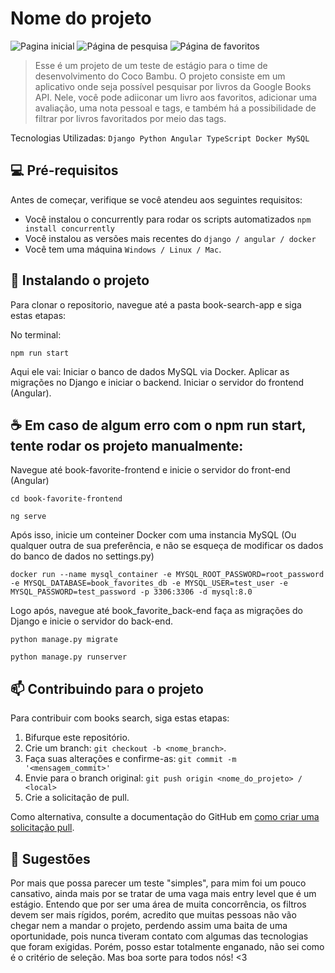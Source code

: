 # Nome do projeto

<img src="imagem.png" alt="Pagina inicial">
<img src="imagem.png" alt="Página de pesquisa">
<img src="imagem.png" alt="Página de favoritos">

> Esse é um projeto de um teste de estágio para o time de desenvolvimento do Coco Bambu. O projeto consiste em um aplicativo onde seja possível pesquisar por livros da Google Books API.
> Nele, você pode adiiconar um livro aos favoritos, adicionar uma avaliação, uma nota pessoal e tags, e também há a possibilidade de filtrar por livros favoritados por meio das tags.

Tecnologias Utilizadas:
`Django
Python
Angular
TypeScript
Docker
MySQL`

## 💻 Pré-requisitos

Antes de começar, verifique se você atendeu aos seguintes requisitos:

- Você instalou o concurrently para rodar os scripts automatizados `npm install concurrently`
- Você instalou as versões mais recentes do `django / angular / docker`
- Você tem uma máquina `Windows / Linux / Mac`.

## 🚀 Instalando o projeto

Para clonar o repositorio, navegue até a pasta book-search-app e siga estas etapas:

No terminal:

```
npm run start 
```
Aqui ele vai:
Iniciar o banco de dados MySQL via Docker.
Aplicar as migrações no Django e iniciar o backend.
Iniciar o servidor do frontend (Angular).


## ☕ Em caso de algum erro com o npm run start, tente rodar os projeto manualmente:

Navegue até book-favorite-frontend e inicie o servidor do front-end (Angular)

```
cd book-favorite-frontend
```
```
ng serve
```
Após isso, inicie um conteiner Docker com uma instancia MySQL (Ou qualquer outra de sua preferência, e não se esqueça de 
modificar os dados do banco de dados no settings.py)

```
docker run --name mysql_container -e MYSQL_ROOT_PASSWORD=root_password -e MYSQL_DATABASE=book_favorites_db -e MYSQL_USER=test_user -e MYSQL_PASSWORD=test_password -p 3306:3306 -d mysql:8.0
```

Logo após, navegue até book_favorite_back-end faça as migrações do Django e inicie o servidor do back-end.

```
python manage.py migrate
```
```
python manage.py runserver
```


## 📫 Contribuindo para o projeto

Para contribuir com books search, siga estas etapas:

1. Bifurque este repositório.
2. Crie um branch: `git checkout -b <nome_branch>`.
3. Faça suas alterações e confirme-as: `git commit -m '<mensagem_commit>'`
4. Envie para o branch original: `git push origin <nome_do_projeto> / <local>`
5. Crie a solicitação de pull.

Como alternativa, consulte a documentação do GitHub em [como criar uma solicitação pull](https://help.github.com/en/github/collaborating-with-issues-and-pull-requests/creating-a-pull-request).

## 🤝 Sugestões

Por mais que possa parecer um teste "simples", para mim foi um pouco cansativo, ainda mais por se tratar de uma vaga mais entry level que é um estágio. Entendo que por ser uma área de muita concorrência,
os filtros devem ser mais rígidos, porém, acredito que muitas pessoas não vão chegar nem a mandar o projeto, perdendo assim uma baita de uma oportunidade, pois nunca tiveram contato com algumas das tecnologias que foram exigidas.
Porém, posso estar totalmente enganado, não sei como é o critério de seleção. Mas boa sorte para todos nós! <3
